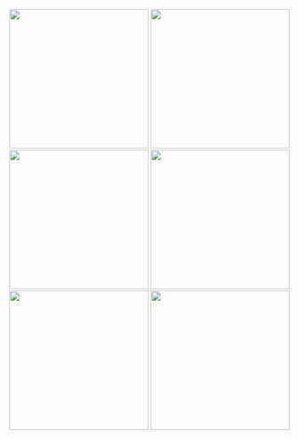 <img src="https://github.com/user-attachments/assets/01c57fc0-1472-4acc-b055-22a26b7d8d3e" width="250" />
<img src="https://github.com/user-attachments/assets/46fb478d-7a61-4b16-aef9-171e98164513" width="250" />
<img src="https://github.com/user-attachments/assets/6052625d-36b6-438d-a554-923b4e2a718b" width="250" />
<img src="https://github.com/user-attachments/assets/72420943-abc3-4ad8-8282-72cda5f6d863" width="250" />
<img src="https://github.com/user-attachments/assets/f5e1c657-0eaf-4e76-adfb-32111ac666bd" width="250" />
<img src="https://github.com/user-attachments/assets/7f73f741-5ed0-48e3-a824-e9890626162e" width="250" />
